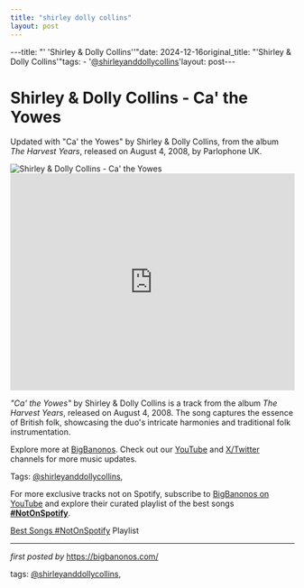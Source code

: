 ```yaml
---
title: "shirley dolly collins"
layout: post
---
```

---title: "' 'Shirley & Dolly Collins''"date: 2024-12-16original_title: "'Shirley & Dolly Collins'"tags:  - '[@shirleyanddollycollins](/tags/shirleyanddollycollins/)'layout: post---<!-- Title of the Post --><h1 >Shirley & Dolly Collins - Ca' the Yowes</h1> <!-- Introductory Text --><p >Updated with "Ca' the Yowes" by Shirley & Dolly Collins, from the album *The Harvest Years*, released on August 4, 2008, by Parlophone UK.</p> <!-- Featured Image --><div > <img src="https://i.scdn.co/image/ab67616d0000b27314c1026194a18deb0ae6f901" alt="Shirley & Dolly Collins - Ca' the Yowes" /></div> <!-- YouTube Video Embed --><div > <iframe width="100%" height="385" src="https://www.youtube.com/embed/wGabYHdNvnM" title="Shirley & Dolly Collins - Ca' The Yowes (1969)" frameborder="0" allow="accelerometer; autoplay; clipboard-write; encrypted-media; gyroscope; picture-in-picture; web-share" referrerpolicy="strict-origin-when-cross-origin" allowfullscreen></iframe></div> <!-- Song Information --><div > <p><em>"Ca' the Yowes"</em> by Shirley & Dolly Collins is a track from the album *The Harvest Years*, released on August 4, 2008. The song captures the essence of British folk, showcasing the duo's intricate harmonies and traditional folk instrumentation.</p></div> <!-- Footer Links --><div > <p>Explore more at <a href="https://bigbanonos.com/" target="_blank">BigBanonos</a>. Check out our <a href="https://www.youtube.com/[@BigBanonos](/tags/BigBanonos/)" target="_blank">YouTube</a> and <a href="https://x.com/bigbanonos" target="_blank">X/Twitter</a> channels for more music updates.</p></div> <!-- Tags --><p >Tags: [@shirleyanddollycollins](/tags/shirleyanddollycollins/),</p><!--Subscribe and Playlist Links--><div>    <p>For more exclusive tracks not on Spotify, subscribe to <a href="https://www.youtube.com/[@BigBanonos](/tags/BigBanonos/)" target="_blank">BigBanonos on YouTube</a> and explore their curated playlist of the best songs <strong>[#NotOnSpotify](/tags/NotOnSpotify/)</strong>.</p>    <p><a href="https://www.youtube.com/playlist?list=PLtuNtuTatqI0kFahUCbtbfenC_ET5O_tr" target="_blank">Best Songs [#NotOnSpotify](/tags/NotOnSpotify/) Playlist<br /></a></p></div><hr /><p><em>first posted by</em> <a href="https://bigbanonos.com/" rel="noopener" target="_new">https://bigbanonos.com/</a></p><p>tags: [@shirleyanddollycollins](/tags/shirleyanddollycollins/),</p>